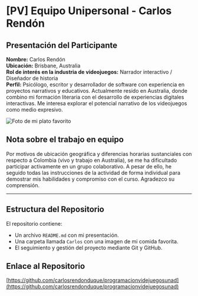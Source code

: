 # [PV] Equipo Unipersonal - Carlos Rendón

## Presentación del Participante

**Nombre:** Carlos Rendón  
**Ubicación:** Brisbane, Australia  
**Rol de interés en la industria de videojuegos:** Narrador interactivo / Diseñador de historia  
**Perfil:** Psicólogo, escritor y desarrollador de software con experiencia en proyectos narrativos y educativos. Actualmente resido en Australia, donde combino mi formación literaria con el desarrollo de experiencias digitales interactivas. Me interesa explorar el potencial narrativo de los videojuegos como medio expresivo.

![Foto de mi plato favorito](https://delishglobe.com/recipe/colombian-bandeja-paisa-paisa-platter/)

## Nota sobre el trabajo en equipo

Por motivos de ubicación geográfica y diferencias horarias sustanciales con respecto a Colombia (vivo y trabajo en Australia), se me ha dificultado participar activamente en un grupo colaborativo. A pesar de ello, he seguido todas las instrucciones de la actividad de forma individual para demostrar mis habilidades y compromiso con el curso. Agradezco su comprensión.

---

## Estructura del Repositorio

El repositorio contiene:

- Un archivo `README.md` con mi presentación.
- Una carpeta llamada `Carlos` con una imagen de mi comida favorita.
- El seguimiento y gestión del proyecto mediante Git y GitHub.

## Enlace al Repositorio

[https://github.com/carlosrendonduque/programacionvidejuegosunad](https://github.com/carlosrendonduque/programacionvidejuegosunad)
